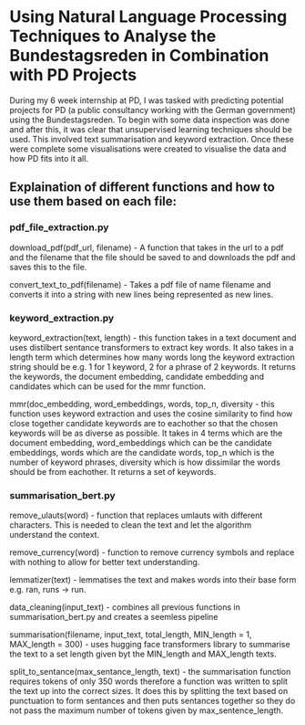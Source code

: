 # Using Natural Language Processing Techniques to Analyse the Bundestagsreden in Combination with PD Projects

During my 6 week internship at PD, I was tasked with predicting potential projects for PD (a public consultancy working with the German government) using the Bundestagsreden. To begin with some data inspection was done and after this, it was clear that unsupervised learning techniques should be used. This involved text summarisation and keyword extraction. Once these were complete some visualisations were created to visualise the data and how PD fits into it all.

## Explaination of different functions and how to use them based on each file:

### pdf_file_extraction.py

download_pdf(pdf_url, filename) - A function that takes in the url to a pdf and the filename that the file should be saved to and downloads the pdf and saves this to the file.

convert_text_to_pdf(filename) - Takes a pdf file of name filename and converts it into a string with new lines being represented as new lines.

### keyword_extraction.py

keyword_extraction(text, length) - this function takes in a text document and uses distilbert sentance transformers to extract key words. It also takes in a  length term which determines how many words long the keyword extraction string should be e.g. 1 for 1 keyword, 2 for a phrase of 2 keywords. It returns the keywords, the document embedding, candidate embedding and candidates which can be used for the mmr function.

mmr(doc_embedding, word_embeddings, words, top_n, diversity - this function uses keyword extraction and uses the cosine similarity to find how close together candidate keywords are to eachother so that the chosen keywords will be as diverse as possible. It takes in 4 terms which are the document embedding, word_embeddings which can be the candidate embeddings, words which are the candidate words, top_n which is the number of keyword phrases, diversity which is how dissimilar the words should be from eachother. It returns a set of keywords.

### summarisation_bert.py

remove_ulauts(word) - function that replaces umlauts with different characters. This is needed to clean the text and let the algorithm understand the context.

remove_currency(word) - function to remove currency symbols and replace with nothing to allow for better text understanding.

lemmatizer(text) - lemmatises the text and makes words into their base form e.g. ran, runs -> run.

data_cleaning(input_text) - combines all previous functions in summarisation_bert.py and creates a seemless pipeline

summarisation(filename, input_text, total_length, MIN_length = 1, MAX_length = 300) - uses hugging face transformers library to summarise the text to a set length given byt the MIN_length and MAX_length texts.

split_to_sentance(max_sentance_length, text) - the summarisation function requires tokens of only 350 words therefore a function was written to split the text up into the correct sizes. It does this by splitting the text based on punctuation to form sentances and then puts sentances together so they do not pass the maximum number of tokens given by max_sentence_length.
